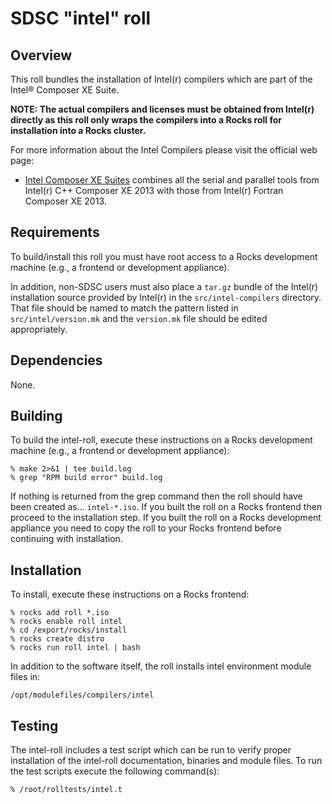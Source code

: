# SDSC "intel" roll

## Overview

This roll bundles the installation of Intel(r) compilers which are part of the
Intel® Composer XE Suite.

**NOTE: The actual compilers and licenses must be obtained from Intel(r)
directly as this roll only wraps the compilers into a Rocks roll for
installation into a Rocks cluster.**

For more information about the Intel Compilers please visit the official web
page:

- <a href="http://software.intel.com/en-us/intel-composer-xe"
target="_blank">Intel Composer XE Suites</a> combines all the serial and
parallel tools from Intel(r) C++ Composer XE 2013 with those from Intel(r)
Fortran Composer XE 2013.


## Requirements

To build/install this roll you must have root access to a Rocks development
machine (e.g., a frontend or development appliance).

In addition, non-SDSC users must also place a `tar.gz` bundle of the Intel(r) installation source provided by Intel(r) in the `src/intel-compilers` directory. That file should be named to match the pattern listed in `src/intel/version.mk` and the `version.mk` file should be edited appropriately.


## Dependencies

None.


## Building

To build the intel-roll, execute these instructions on a Rocks development
machine (e.g., a frontend or development appliance):

```shell
% make 2>&1 | tee build.log
% grep "RPM build error" build.log
```

If nothing is returned from the grep command then the roll should have been
created as... `intel-*.iso`. If you built the roll on a Rocks frontend then
proceed to the installation step. If you built the roll on a Rocks development
appliance you need to copy the roll to your Rocks frontend before continuing
with installation.


## Installation

To install, execute these instructions on a Rocks frontend:

```shell
% rocks add roll *.iso
% rocks enable roll intel
% cd /export/rocks/install
% rocks create distro
% rocks run roll intel | bash
```

In addition to the software itself, the roll installs intel environment
module files in:

```shell
/opt/modulefiles/compilers/intel
```


## Testing

The intel-roll includes a test script which can be run to verify proper
installation of the intel-roll documentation, binaries and module files. To
run the test scripts execute the following command(s):

```shell
% /root/rolltests/intel.t 
```
